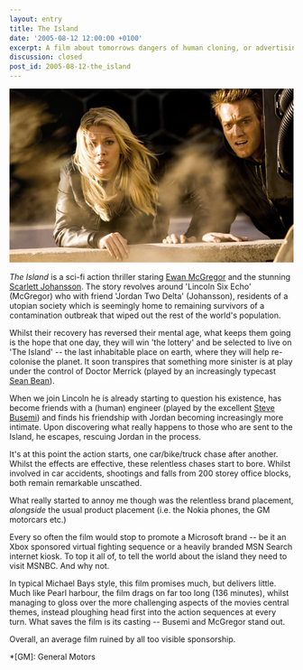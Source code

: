```yaml
---
layout: entry
title: The Island
date: '2005-08-12 12:00:00 +0100'
excerpt: A film about tomorrows dangers of human cloning, or advertising space for today's technology corporations?
discussion: closed
post_id: 2005-08-12-the_island
---
```

![Scarlett Johansson and Ewan McGregor in a scene from The Island](/assets/images/2005/08/the_island.jpg)

<cite>The Island</cite> is a sci-fi action thriller staring [Ewan McGregor][1] and the stunning [Scarlett Johansson][2]. The story revolves around 'Lincoln Six Echo' (McGregor) who with friend 'Jordan Two Delta' (Johansson), residents of a utopian society which is seemingly home to remaining survivors of a contamination outbreak that wiped out the rest of the world's population.

Whilst their recovery has reversed their mental age, what keeps them going is the hope that one day, they will win 'the lottery' and be selected to live on 'The Island' -- the last inhabitable place on earth, where they will help re-colonise the planet. It soon transpires that something more sinister is at play under the control of Doctor Merrick (played by an increasingly typecast [Sean Bean][3]).

When we join Lincoln he is already starting to question his existence, has become friends with a (human) engineer (played by the excellent [Steve Busemi][4]) and finds his friendship with Jordan becoming increasingly more intimate. Upon discovering what really happens to those who are sent to the Island, he escapes, rescuing Jordan in the process.

It's at this point the action starts, one car/bike/truck chase after another. Whilst the effects are effective, these relentless chases start to bore. Whilst involved in car accidents, shootings and falls from 200 storey office blocks, both remain remarkable unscathed.

What really started to annoy me though was the relentless brand placement, *alongside* the usual product placement (i.e. the Nokia phones, the GM motorcars etc.)

Every so often the film would stop to promote a Microsoft brand -- be it an Xbox sponsored virtual fighting sequence or a heavily branded MSN Search internet kiosk. To top it all of, to tell the world about the island they need to visit MSNBC. And why not.

In typical Michael Bays style, this film promises much, but delivers little. Much like Pearl harbour, the film drags on far too long (136 minutes), whilst managing to gloss over the more challenging aspects of the movies central themes, instead ploughing head first into the action sequences at every turn. What saves the film is its casting -- Busemi and McGregor stand out.

Overall, an average film ruined by all too visible sponsorship.

[1]: http://www.imdb.com/name/nm0000191/
[2]: http://www.imdb.com/name/nm0424060/
[3]: http://www.imdb.com/name/nm0000293/
[4]: http://www.imdb.com/name/nm0000114/

*[GM]: General Motors